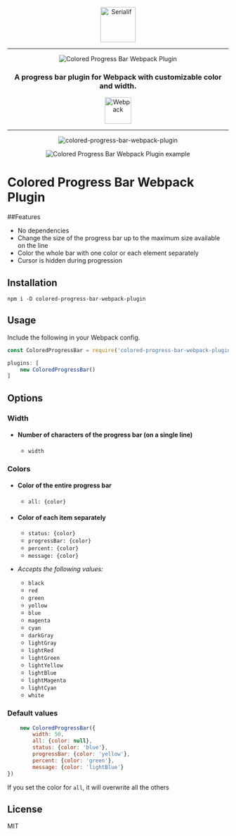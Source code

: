 <div align="center">
    <p align="center"><a href="https://serialif.com"><img width="80" height="80" src="https://serialif.com/images/serialif.png" alt="Serialif"></a>
<hr>
    <p align="center"><img src="https://serialif.com/images/colored-progress-bar-webpack-plugin-logo.png"
             alt="Colored Progress Bar Webpack Plugin"></p>

<h3 align="center">A progress bar plugin for Webpack with customizable color and width.</h3>
<p align="center"><a href="https://github.com/webpack/webpack"><img width="60" height="60" src="https://webpack.js.org/assets/icon-square-big.svg" alt="Webpack"></a></p>
<hr>
<p align="center"><img src="https://media.giphy.com/media/lrbIDcwxyyo9eKLAXw/giphy.gif" alt="colored-progress-bar-webpack-plugin">
    </p>
<p align="center"><img src="https://serialif.com/images/colored-progress-bar-webpack-plugin-example.png"
             alt="Colored Progress Bar Webpack Plugin example"></p>
</div>

# Colored Progress Bar Webpack Plugin

##Features
- No dependencies
- Change the size of the progress bar up to the maximum size available on the line
- Color the whole bar with one color or each element separately
- Cursor is hidden during progression

## Installation

```
npm i -D colored-progress-bar-webpack-plugin
```

## Usage

Include the following in your Webpack config.

```javascript
const ColoredProgressBar = require('colored-progress-bar-webpack-plugin');

plugins: [
    new ColoredProgressBar()
]
```

## Options
### Width
- #### Number of characters of the progress bar (on a single line)
    - `width`
### Colors
- #### Color of the entire progress bar
  - `all: {color}`
- #### Color of each item separately  
  - `status: {color}`
  - `progressBar: {color}`
  - `percent: {color}`
  - `message: {color}` 

  
- *Accepts the following values:*
  - `black`
  - `red`
  - `green`
  - `yellow`
  - `blue`
  - `magenta`
  - `cyan`
  - `darkGray`
  - `lightGray`
  - `lightRed`
  - `lightGreen`
  - `lightYellow`
  - `lightBlue`
  - `lightMagenta`
  - `lightCyan`
  - `white`

### Default values

```javascript
    new ColoredProgressBar({
        width: 50,
        all: {color: null},
        status: {color: 'blue'},
        progressBar: {color: 'yellow'},
        percent: {color: 'green'},
        message: {color: 'lightBlue'}
})
```
If you set the color for `all`, it will overwrite all the others

## License

MIT